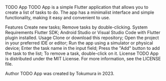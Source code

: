 TODO App
TODO App is a simple Flutter application that allows you to create a list of tasks to do. The app has a minimalist interface and simple functionality, making it easy and convenient to use.

Features
Create new tasks;
Remove tasks by double-clicking.
System Requirements
Flutter SDK;
Android Studio or Visual Studio Code with Flutter plugin installed.
Usage
Clone or download this repository;
Open the project in your preferred IDE or editor;
Run the app using a simulator or physical device;
Enter the task name in the input field;
Press the "Add" button to add the task to the list;
To remove a task, double-click on it.
License
TODO App is distributed under the MIT License. For more information, see the LICENSE file.

Author
TODO App was created by Tokumura in 2023.